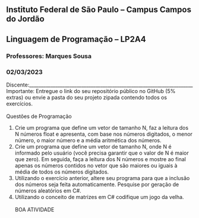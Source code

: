 ## Instituto Federal de São Paulo – Campus Campos do Jordão
## Linguagem de Programação – LP2A4
### Professores: Marques Sousa
### 02/03/2023
Discente:_____________________________________________________________________
<br>
Importante: Entregue o link do seu repositório público no GitHub (5% extras) ou envie a pasta do 
seu projeto zipada contendo todos os exercícios. 
<br><br>
Questões de Programação
<br>
1. Crie um programa que define um vetor de tamanho N, faz a leitura dos N números float
e apresenta, com base nos números digitados, o menor número, o maior número e a 
média aritmética dos números.
2. Crie um programa que define um vetor de tamanho N, onde N é informado pelo usuário 
(você precisa garantir que o valor de N é maior que zero). Em seguida, faça a leitura dos 
N números e mostre ao final apenas os números contidos no vetor que são maiores ou 
iguais à média de todos os números digitados.
3. Utilizando o exercício anterior, altere seu programa para que a inclusão dos números seja 
feita automaticamente. Pesquise por geração de números aleatórios em C#.
4. Utilizando o conceito de matrizes em C# codifique um jogo da velha. 
<br><br>BOA ATIVIDADE
